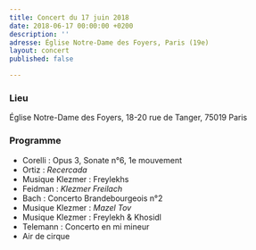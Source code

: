 ```yaml
---
title: Concert du 17 juin 2018
date: 2018-06-17 00:00:00 +0200
description: ''
adresse: Église Notre-Dame des Foyers, Paris (19e)
layout: concert
published: false

---
```

### Lieu

Église Notre-Dame des Foyers, 18-20 rue de Tanger, 75019 Paris

### Programme

* Corelli : Opus 3, Sonate n°6, 1e mouvement
* Ortiz : _Recercada_
* Musique Klezmer : Freylekhs
* Feidman : _Klezmer Freilach_
* Bach : Concerto Brandebourgeois n°2
* Musique Klezmer : _Mazel Tov_
* Musique Klezmer : Freylekh & Khosidl
* Telemann : Concerto en mi mineur
* Air de cirque